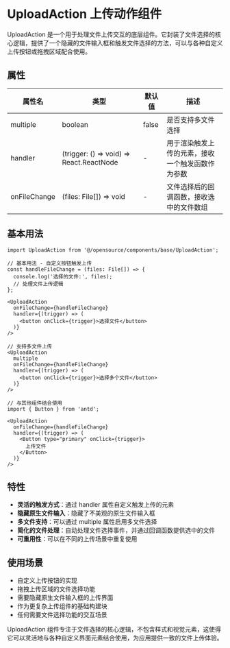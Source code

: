 # UploadAction 上传动作组件

UploadAction 是一个用于处理文件上传交互的底层组件。它封装了文件选择的核心逻辑，提供了一个隐藏的文件输入框和触发文件选择的方法，可以与各种自定义上传按钮或拖拽区域配合使用。

## 属性

| 属性名       | 类型                                     | 默认值 | 描述                                             |
| ------------ | ---------------------------------------- | ------ | ------------------------------------------------ |
| multiple     | boolean                                  | false  | 是否支持多文件选择                               |
| handler      | (trigger: () => void) => React.ReactNode | -      | 用于渲染触发上传的元素，接收一个触发函数作为参数 |
| onFileChange | (files: File[]) => void                  | -      | 文件选择后的回调函数，接收选中的文件数组         |

## 基本用法

```tsx
import UploadAction from '@/opensource/components/base/UploadAction';

// 基本用法 - 自定义按钮触发上传
const handleFileChange = (files: File[]) => {
  console.log('选择的文件:', files);
  // 处理文件上传逻辑
};

<UploadAction
  onFileChange={handleFileChange}
  handler={(trigger) => (
    <button onClick={trigger}>选择文件</button>
  )}
/>

// 支持多文件上传
<UploadAction
  multiple
  onFileChange={handleFileChange}
  handler={(trigger) => (
    <button onClick={trigger}>选择多个文件</button>
  )}
/>

// 与其他组件结合使用
import { Button } from 'antd';

<UploadAction
  onFileChange={handleFileChange}
  handler={(trigger) => (
    <Button type="primary" onClick={trigger}>
      上传文件
    </Button>
  )}
/>
```

## 特性

-   **灵活的触发方式**：通过 handler 属性自定义触发上传的元素
-   **隐藏原生文件输入**：隐藏了不美观的原生文件输入框
-   **多文件支持**：可以通过 multiple 属性启用多文件选择
-   **简化的文件处理**：自动处理文件选择事件，并通过回调函数提供选中的文件
-   **可重用性**：可以在不同的上传场景中重复使用

## 使用场景

-   自定义上传按钮的实现
-   拖拽上传区域的文件选择功能
-   需要隐藏原生文件输入框的上传界面
-   作为更复杂上传组件的基础构建块
-   任何需要文件选择功能的交互场景

UploadAction 组件专注于文件选择的核心逻辑，不包含样式和视觉元素，这使得它可以灵活地与各种自定义界面元素结合使用，为应用提供一致的文件上传体验。

